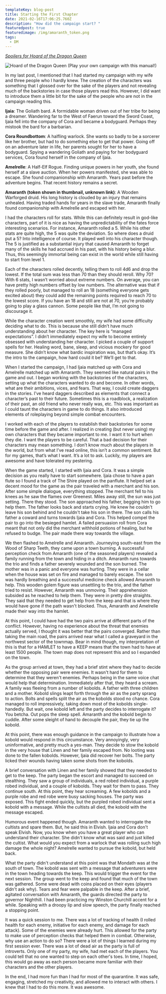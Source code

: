 ```yaml
---
templateKey: blog-post
title: Starting the First Chapter
date: 2021-02-16T17:06:25.760Z
description: "How did the campaign start? "
featuredpost: true
featuredimage: /img/amaranth_token.png
tags:
  - DM
---
```

<!--StartFragment-->

*[Spoilers for Hoard of the Dragon Queen](https://www.dndbeyond.com/sources/hotdq)*

![](/img/ddhoardofthedragonqueen.jpg "Hoard of the Dragon Queen (Play your own campaign with this manual!)")

In my last post, I mentioned that I had started my campaign with my wife and three people who I hardly knew. The creation of the characters was something that I glossed over for the sake of the players and not revealing much of the backstories in case those players read this. However, I did want to introduce them a little bit for the sake of the people who are not in the campaign reading this.

**Ijaia**: The Goliath bard. A formidable woman driven out of her tribe for being a dreamer. Wandering far to the West of Faerun toward the Sword Coast, Ijaia fell into the company of Cora and became a bodyguard. Perhaps they mistook the bard for a barbarian.

**Cora Roundbottom**: A halfling warlock. She wants so badly to be a sorcerer like her brother, but had to do something else to get that power. Going off on an adventure later in life, her parents sought for her to have a bodyguard. Spying a wandering Goliath and paying for her bodyguard services, Cora found herself in the company of Ijaia.

**Amelrelle**: A Half-Elf Rogue. Finding unique powers in her youth, she found herself at a slave auction. When her powers manifested, she was able to escape. She found companionship with Amaranth. Years past before the adventure begins. That recent history remains a secret.

**Amaranth (token shown in thumbnail, unknown link)**: A Wooden Warforged druid. His long history is clouded by an injury that remains unhealed. Having traded hands for years in the slave trade, Amaranth finally found companionship with Amelrelle and escaped with her.

I had the characters roll for stats. While this can definitely result in god-like characters, part of it is nice as having the unpredictability of the fates force interesting scenarios. For instance, Amaranth rolled a 5. While his other stats are quite high, the 5 was quite the deviation. So where does a druid put a 5? Into intelligence of course. It played well into his character though. The 5 is justified as a substantial injury that caused Amaranth to forget many of the skills he had accrued in his past, with his history being a blur. Thus, this seemingly immortal being can exist in the world while still having to start from level 1.

Each of the characters rolled decently, telling them to roll 4d6 and drop the lowest. If the total sum was less than 70 than they should reroll. Why 70? With 6 stats, I wasn’t worried about extreme numbers. On average, you can have pretty high numbers offset by low numbers. The alternative was that if they rolled poorly, but managed to roll an 18 (something everyone gets excited about) they could add the remaining points required to reach 70 to the lowest score. If you have an 18 and still are not at 70, you’re probably going to play a glass cannon. Some people like that, I’m not going to discourage it.

While the character creation went smoothly, my wife had some difficulty deciding what to do. This is because she still didn’t have much understanding about her character. The key here is “managed expectations”. I didn’t immediately expect my wife to become entirely obsessed with understanding her character. I picked a couple of support spells for her. Healing word, bane, sleep, and vicious mockery for good measure. She didn’t know what bardic inspiration was, but that’s okay. It’s the intro to the campaign, how hard could it be? We’ll get to that.

When I started the campaign, I had Ijaia matched up with Cora and Amelrelle matched up with Amaranth. They seemed like natural pairs in the game and out. I began working with the backstories of the characters, setting up what the characters wanted to do and become. In other words, what are their ambitions, vices, and fears. That way, I could create daggers in the stories. I’ve heard daggers described as elements that connect a character’s past to their future. Sometimes this is a roadblock, a realization of their past, an old friend who never really was, etc. This was important as I could taunt the characters in game to do things. It also introduced elements of roleplaying beyond simple combat encounters.

I worked with each of the players to establish their backstories for some time before the game and after. I realized in creating (but never using) my own characters that they became important to me. I want it to hurt when they die. I want the players to be careful. That a bad decision for their characters may mean something. I don’t know much about the players in the world, but from what I’ve read online, this isn’t a common sentiment. But for my games, that’s what I want. It’s a lot to ask. Luckily, my players are awesome and have tolerated my pestering.

When the game started, I started with Ijaia and Cora. It was a simple decision as you really have to start somewhere. Ijaia chose to have a pan flute so I found a track of The Shire played on the panflute. It helped set a decent mood for the game as the pair traveled with a merchant and his son. After some simple dialogue, everything stopped. The merchant fell to his knees as he saw the flames over Greenest. Miles away still, the sun was just setting. There they stood. The son approached his father, begging him to go help them. The father looks back and starts crying. He knew he couldn't leave his son behind and he couldn't take his son in there. The son calls his father a coward and turns towards Ijaia and Cora. This helped compel the pair to go into the besieged hamlet. A failed persuasion roll from Cora meant that not only did the merchant withhold potions of healing, but he refused to budge. The pair made there way towards the village. 

We then flashed to Amelrelle and Amaranth. Journeying south-east from the Wood of Sharp Teeth, they came upon a town burning. A successful perception check from Amaranth (one of the seasoned players) revealed a family running from the town and hiding in a ditch. Amaranth runs towards the trio and finds a father severely wounded and the son burned. The mother was in a panic and everyone was hurting. They were in a cellar when the house was set on fire and managed to barely escape. The son was hardly breathing and a successful medicine check allowed Amaranth to help. This wooden golem figure was unsettling to the trio, and the father tried to resist. However, Amaranth was unmoving. Their apprehension subsided as he reached to help them. They were in pretty dire straights. They said that they needed to get help from the keep and that is where they would have gone if the path wasn't blocked. Thus, Amaranth and Amelrelle made their way into the hamlet.

At this point, I could have had the two pairs arrive at different parts of the conflict. However, having no experience about the threat that enemies actually served, I thought it was better that the pairs converged. Rather than taking the main road, the pairs arrived near what I called a graveyard in the northwest sector of the townmap. Bear in mind though, my interpretation of this is that for a HAMLET to have a KEEP means that the town had to have at least 1500 people. The town map does not represent this and so I expanded on the town. 

As the group arrived at town, they had a brief stint where they had to decide whether the opposing pair were enemies. It wasn't hard for them to determine that they weren't enemies. Perhaps being in the same voice chat would help that determination. Immediately after that, they heard a scream. A family was fleeing from a number of kobolds. A father with three children and a mother. Kobold slings leapt forth through the air as the party sprang to action. Bolts and spells split the air as the kobolds stood no chance. Cora managed to roll impressively, taking down most of the kobolds single-handedly. But wait, one kobold left and the party decides to interrogate it? You betcha. Out pops the sleep spell. Amaranth and the kobold begin to cuddle. After some sleight of hand to decouple the pair, they tie up the kobold. 

At this point, there was enough guidance in the campaign to illustrate how a kobold would respond in this circumstance. Very annoyingly, very uninformative, and pretty much a yes-man. They decide to stow the kobold in the very house that Linen and her family escaped from. No looting was done to the fallen kobolds. However, Ijaia did recover her bolts. The party licked their wounds having taken some shots from the kobolds. 

A brief conversation with Linen and her family showed that they needed to get to the keep. The party began the escort and managed to succeed on stealthing. They saw a group of individuals, a red robed individual, a purple robed individual, and a couple of kobolds. They wait for them to pass. They continue south. At this point, they hear screaming. A few kobolds and a purple robe and red robe were busy sacking houses. The party was exposed. This fight ended quickly, but the purpled robed individual sent a kobold with a message. While the cultists all died, the kobold with the message escaped. 

Humorous event happened though. Amaranth wanted to interrogate the cultists and spare them. But, he said this in Elvish. Ijaia and Cora don't speak Elvish. Now, you know when you have a great player who can understand their character. She didn't know what was said and just killed the cultist. What would you expect from a warlock that was rolling such high damage the whole night? Amelrelle wanted to pursue the kobold, but held back. 

What the party didn't understand at this point was that Mondath was at the south of town. The kobold was sent with a message that adventurers were in the town heading towards the keep. This would trigger the event for the next session. The group went to the keep and found that much of the town was gathered. Some were dead with coins placed on their eyes (players didn't ask why). Tears and fear were palpable in the keep. After a brief, agitated conversation with Amaranth, the guards directed the party to governor Nighthill. I had been practicing my Winston Churchill accent for a while. Speaking with a droopy lip and slow speech, the party finally reached a stopping point. 

It was a quick session to me. There was a lot of tracking of health (I rolled health for each enemy, initiative for each enemy, and damage for each attack). Some of the enemies were already hurt. This allowed for the party to make use of perception checks that helped them in combat. Otherwise, why use an action to do so? There were a lot of things I learned during my first session ever. There was a lot of dead air as the party is full of introverts. Only one of my party, my wife, had met each of the players. You could tell that no one wanted to step on each other's toes. In time, I hoped, this would go away as each person became more familiar with their characters and the other players. 

In the end, I had more fun than I had for most of the quarantine. It was safe, engaging, stretched my creativity, and allowed me to interact with others. I knew that I had to do this more. It was awesome.

<!--EndFragment-->